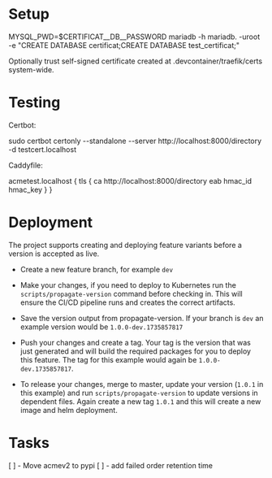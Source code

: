 # Setup

MYSQL_PWD=$CERTIFICAT__DB__PASSWORD mariadb -h mariadb. -uroot -e "CREATE DATABASE certificat;CREATE DATABASE test_certificat;"

Optionally trust self-signed certificate created at .devcontainer/traefik/certs system-wide.

# Testing

Certbot:

sudo certbot certonly --standalone --server http://localhost:8000/directory -d testcert.localhost

Caddyfile:

acmetest.localhost {
  tls {
    ca http://localhost:8000/directory
    eab hmac_id hmac_key
  }
}

# Deployment

The project supports creating and deploying feature variants before a version is accepted as live. 

- Create a new feature branch, for example `dev`
- Make your changes, if you need to deploy to Kubernetes run the `scripts/propagate-version` command before checking in. This will ensure the CI/CD pipeline runs and creates the correct artifacts.
- Save the version output from propagate-version. If your branch is `dev` an example version would be `1.0.0-dev.1735857817`
- Push your changes and create a tag. Your tag is the version that was just generated and will build the required packages for you to deploy this feature. The tag for this example would again be `1.0.0-dev.1735857817`. 

- To release your changes, merge to master, update your version (`1.0.1` in this example) and run `scripts/propagate-version` to update versions in dependent files. Again create a new tag `1.0.1` and this will create a new image and helm deployment.

# Tasks

[ ] - Move acmev2 to pypi
[ ] - add failed order retention time